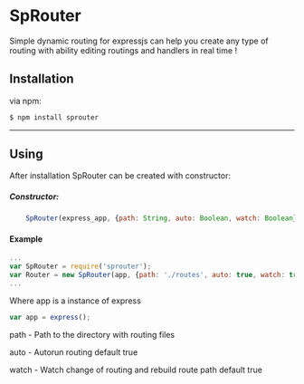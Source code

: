 SpRouter
========

Simple dynamic routing for expressjs can help you create any type of routing with ability editing routings and handlers in real time !

## Installation

via npm:

```bash
$ npm install sprouter
```
------

## Using

After installation SpRouter can be created with constructor:

##### Constructor:
```javascript
    SpRouter(express_app, {path: String, auto: Boolean, watch: Boolean});
```
#### Example

```javascript
...
var SpRouter = require('sprouter');
var Router = new SpRouter(app, {path: './routes', auto: true, watch: true});
...
```

Where app is a instance of express
```javascript
var app = express();
```
path - Path to the directory with routing files

auto - Autorun routing default true

watch - Watch change of routing and rebuild route path default true